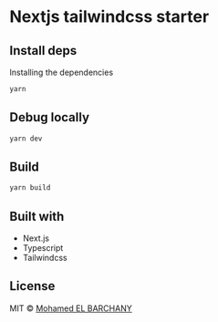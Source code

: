# Nextjs tailwindcss starter

## Install deps

Installing the dependencies

```bash
yarn
```

## Debug locally

```bash
yarn dev
```

## Build

```bash
yarn build
```

## Built with

- Next.js
- Typescript
- Tailwindcss

## License

MIT © [Mohamed EL BARCHANY](https://melbarch.com)
